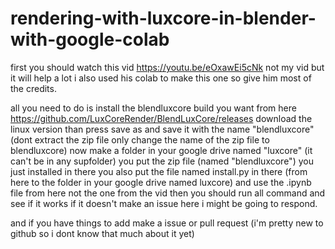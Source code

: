 # rendering-with-luxcore-in-blender-with-google-colab
first you should watch this vid https://youtu.be/eOxawEi5cNk not my vid but it will help a lot i also used his colab to make this one so give him most of the credits.

all you need to do is install the blendluxcore build you want from here https://github.com/LuxCoreRender/BlendLuxCore/releases download the linux version
than press save as and save it with the name "blendluxcore" (dont extract the zip file only change the name of the zip file to blendluxcore) 
now make a folder in your google drive named "luxcore" (it can't be in any supfolder) you put the zip file (named "blendluxcore") you just installed in there 
you also put the file named install.py in there (from here to the folder in your google drive named luxcore) 
and use the .ipynb file from here not the one from the vid
then you should run all command and see if it works if it doesn't make an issue here i might be going to respond.

and if you have things to add make a issue or pull request (i'm pretty new to github so i dont know that much about it yet)
